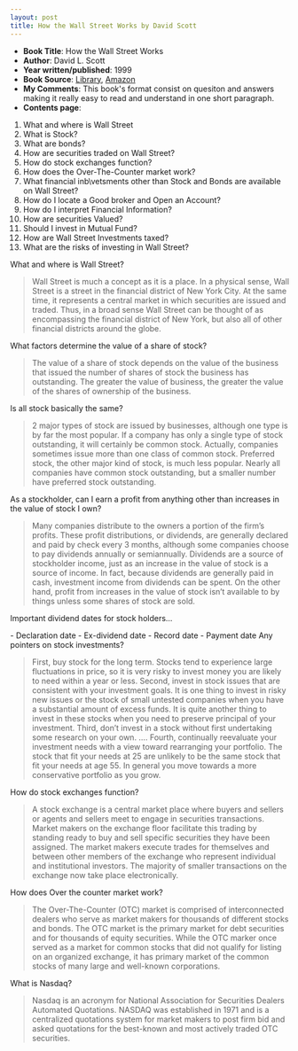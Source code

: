 ```yaml
---
layout: post
title: How the Wall Street Works by David Scott
---
```


- **Book Title**: How the Wall Street Works
- **Author**: David L. Scott
- **Year written/published**: 1999
- **Book Source**: [Library](http://vistaweb.nlb.gov.sg/cgi-bin/cw_cgi?fullRecord+10627+3002+9357220+4+3), [Amazon](http://www.amazon.com/How-Wall-Street-Works-2nd/dp/0071341129/ref=sr_1_1/002-7792776-8528010?ie=UTF8&s=books&qid=1186674403&sr=8-1)
- **My Comments**: This book's format consist on quesiton and answers making it really easy to read and understand in one short paragraph.
- **Contents page**:

1. What and where is Wall Street
2. What is Stock?
3. What are bonds?
4. How are securities traded on Wall Street?
5. How do stock exchanges function?
6. How does the Over-The-Counter market work?
7. What financial inb\vetsments other than Stock and Bonds are available on Wall Street?
8. How do I locate a Good broker and Open an Account?
9. How do I interpret Financial Information?
10. How are securities Valued?
11. Should I invest in Mutual Fund?
12. How are Wall Street Investments taxed?
13. What are the risks of investing in Wall Street?

What and where is Wall Street?

> Wall Street is much a concept as it is a place. In a physical sense, Wall Street is a street in the financial district of New York City. At the same time, it represents a central market in which securities are issued and traded. Thus, in a broad sense Wall Street can be thought of as encompassing the financial district of New York, but also all of other financial districts around the globe.

What factors determine the value of a share of stock?

> The value of a share of stock depends on the value of the business that issued the number of shares of stock the business has outstanding. The greater the value of business, the greater the value of the shares of ownership of the business.

Is all stock basically the same?

> 2 major types of stock are issued by businesses, although one type is by far the most popular. If a company has only a single type of stock outstanding, it will certainly be common stock. Actually, companies sometimes issue more than one class of common stock. Preferred stock, the other major kind of stock, is much less popular. Nearly all companies have common stock outstanding, but a smaller number have preferred stock outstanding.

As a stockholder, can I earn a profit from anything other than increases in the value of stock I own?

> Many companies distribute to the owners a portion of the firm’s profits. These profit distributions, or dividends, are generally declared and paid by check every 3 months, although some companies choose to pay dividends annually or semiannually. Dividends are a source of stockholder income, just as an increase in the value of stock is a source of income. In fact, because dividends are generally paid in cash, investment income from dividends can be spent. On the other hand, profit from increases in the value of stock isn’t available to by things unless some shares of stock are sold.

Important dividend dates for stock holders…

- Declaration date
- Ex-dividend date
- Record date
- Payment date Any pointers on stock investments?

> First, buy stock for the long term. Stocks tend to experience large fluctuations in price, so it is very risky to invest money you are likely to need within a year or less. Second, invest in stock issues that are consistent with your investment goals. It is one thing to invest in risky new issues or the stock of small untested companies when you have a substantial amount of excess funds. It is quite another thing to invest in these stocks when you need to preserve principal of your investment. Third, don’t invest in a stock without first undertaking some research on your own. …. Fourth, continually reevaluate your investment needs with a view toward rearranging your portfolio. The stock that fit your needs at 25 are unlikely to be the same stock that fit your needs at age 55. In general you move towards a more conservative portfolio as you grow.

How do stock exchanges function?

> A stock exchange is a central market place where buyers and sellers or agents and sellers meet to engage in securities transactions. Market makers on the exchange floor facilitate this trading by standing ready to buy and sell specific securities they have been assigned. The market makers execute trades for themselves and between other members of the exchange who represent individual and institutional investors. The majority of smaller transactions on the exchange now take place electronically.

How does Over the counter market work?

> The Over-The-Counter (OTC) market is comprised of interconnected dealers who serve as market makers for thousands of different stocks and bonds. The OTC market is the primary market for debt securities and for thousands of equity securities. While the OTC marker once served as a market for common stocks that did not qualify for listing on an organized exchange, it has primary market of the common stocks of many large and well-known corporations.

What is Nasdaq?

> Nasdaq is an acronym for National Association for Securities Dealers Automated Quotations. NASDAQ was established in 1971 and is a centralized quotations system for market makers to post firm bid and asked quotations for the best-known and most actively traded OTC securities.
